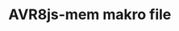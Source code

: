 <!--
author:   Fabian Bär

email:    Fabian.Baer@student.tu-freiberg.de

version:  0.0.2

comment:  Kein Kommentar!

script: https://fjangfaragesh.github.io/AVR8js-mem/dist/index.js
script: https://fjangfaragesh.github.io/AVR8js-mem/customfunctions.js
script: https://fjangfaragesh.github.io/AVR8js-mem/compileandrun.js

@AVR8jsMem.sketch: @AVR8jsMem.sketchMultiline(@0,@1,@2)

@AVR8jsMem.sketchMultiline

<script type="text/javascript">
    alert("dad makro geht hoffentlich");
    console.log(`@input`,`@0`, isNaN(`@1`) ? 1000000 : `@1`*1, isNaN(`@2`) ? 0 : `@2`*1);
    compileAndRun(`@input`,`@0`, isNaN(`@1`) ? 1000000 : `@1`*1, isNaN(`@2`) ? 0 : `@2`*1);
</script>

@end

-->

# AVR8js-mem makro file
